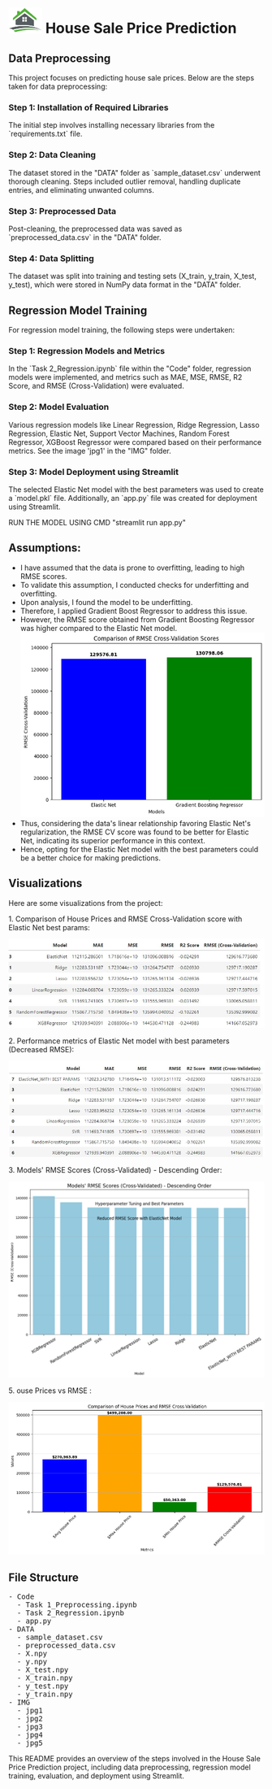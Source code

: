 <!DOCTYPE html>
<html>
<head>
</head>
<body>

<h1><img src="IMG/logo.png" alt="House Logo" height="50"> House Sale Price Prediction</h1>

<h2>Data Preprocessing</h2>
<p>
  This project focuses on predicting house sale prices. Below are the steps taken for data preprocessing:
</p>

<h3>Step 1: Installation of Required Libraries</h3>
<p>
  The initial step involves installing necessary libraries from the `requirements.txt` file.
</p>

<h3>Step 2: Data Cleaning</h3>
<p>
  The dataset stored in the "DATA" folder as `sample_dataset.csv` underwent thorough cleaning. Steps included outlier removal, handling duplicate entries, and eliminating unwanted columns.
</p>

<h3>Step 3: Preprocessed Data</h3>
<p>
  Post-cleaning, the preprocessed data was saved as `preprocessed_data.csv` in the "DATA" folder.
</p>

<h3>Step 4: Data Splitting</h3>
<p>
  The dataset was split into training and testing sets (X_train, y_train, X_test, y_test), which were stored in NumPy data format in the "DATA" folder.
</p>


<h2>Regression Model Training</h2>
<p>
  For regression model training, the following steps were undertaken:
</p>

<h3>Step 1: Regression Models and Metrics</h3>
<p>
  In the `Task 2_Regression.ipynb` file within the "Code" folder, regression models were implemented, and metrics such as MAE, MSE, RMSE, R2 Score, and RMSE (Cross-Validation) were evaluated.
</p>

<h3>Step 2: Model Evaluation</h3>
<p>
  Various regression models like Linear Regression, Ridge Regression, Lasso Regression, Elastic Net, Support Vector Machines, Random Forest Regressor, XGBoost Regressor were compared based on their performance metrics. See the image 'jpg1' in the "IMG" folder.
</p>

<h3>Step 3: Model Deployment using Streamlit</h3>
<p>
  The selected Elastic Net model with the best parameters was used to create a `model.pkl` file. Additionally, an `app.py` file was created for deployment using Streamlit.
</p>
<p> RUN THE MODEL USING CMD "streamlit run app.py"
</p>
<p>
  <h2>Assumptions:</h2>
  <ul>
    <li>I have assumed that the data is prone to overfitting, leading to high RMSE scores.</li>
    <li>To validate this assumption, I conducted checks for underfitting and overfitting.</li>
    <li>Upon analysis, I found the model to be underfitting.</li>
    <li>Therefore, I applied Gradient Boost Regressor to address this issue.</li>
    <li>However, the RMSE score obtained from Gradient Boosting Regressor was higher compared to the Elastic Net model. <img src="IMG/jpg4.jpg" alt="Visualization 4"></li>
    <li>Thus, considering the data's linear relationship favoring Elastic Net's regularization, the RMSE CV score was found to be better for Elastic Net, indicating its superior performance in this context.</li>
    <li>Hence, opting for the Elastic Net model with the best parameters could be a better choice for making predictions.</li>
  </ul>
</p>


<h2>Visualizations</h2>
<p>Here are some visualizations from the project:</p>

<p>1. Comparison of House Prices and RMSE Cross-Validation score with Elastic Net best params:</p>
<img src="IMG/jpg1.jpg" alt="Visualization 1">

<p>2. Performance metrics of Elastic Net model with best parameters (Decreased RMSE):</p>
<img src="IMG/jpg2.jpg" alt="Visualization 2">

<p>3. Models' RMSE Scores (Cross-Validated) - Descending Order:</p>
<img src="IMG/jpg3.jpg" alt="Visualization 3">

<p>5. ouse Prices vs RMSE :</p>
<img src="IMG/jpg5.jpg" alt="Visualization 5">

<h2>File Structure</h2>

<pre>
- Code
  - Task 1_Preprocessing.ipynb
  - Task 2_Regression.ipynb
  - app.py
- DATA
  - sample_dataset.csv
  - preprocessed_data.csv
  - X.npy
  - y.npy
  - X_test.npy
  - X_train.npy
  - y_test.npy
  - y_train.npy
- IMG
  - jpg1
  - jpg2
  - jpg3
  - jpg4
  - jpg5
</pre>

<p>
  This README provides an overview of the steps involved in the House Sale Price Prediction project, including data preprocessing, regression model training, evaluation, and deployment using Streamlit.
</p>
</body>
</html>
